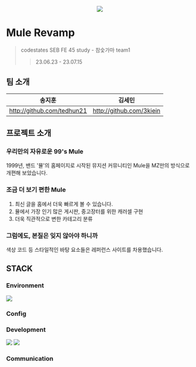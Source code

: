 <p align="center">
  <img src="https://github.com/3kiein/mule-revamp-front/assets/129928230/83f1e9a5-9ceb-4c75-a580-a4f3d9ed8b47" />
</p>

# Mule Revamp

> codestates SEB FE 45 study - 참숯가마 team1
>> 23.06.23 - 23.07.15

## 팀 소개
| 송지훈 | 김세민 |
| --- | --- |
| http://github.com/tedhun21 | http://github.com/3kiein |

## 프로젝트 소개

### 우리만의 자유로운 99's Mule

1999년, 밴드 '뮬'의 홈페이지로 시작된 뮤지션 커뮤니티인 Mule을 MZ만의 방식으로 개편해 보았습니다.

### 조금 더 보기 편한 Mule

1. 최신 글을 홈에서 더욱 빠르게 볼 수 있습니다.
2. 뮬에서 가장 인기 많은 게시판, 중고장터를 위한 캐러셀 구현
3. 더욱 직관적으로 변한 카테고리 분류

### 그럼에도, 본질은 잊지 않아야 하니까

색상 코드 등 스타일적인 바탕 요소들은 레퍼런스 사이트를 차용했습니다.

## STACK

### Environment
<img src="https://img.shields.io/badge/Visual Studio Code-007ACC?style=for-the-badge&logo=visualstudiocode&logoColor=black">

### Config

### Development

<img src="https://img.shields.io/badge/javascript-F7DF1E?style=for-the-badge&logo=javascript&logoColor=black">  <img src="https://img.shields.io/badge/react-61DAFB?style=for-the-badge&logo=react&logoColor=black">

### Communication
